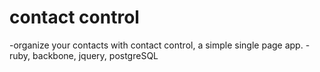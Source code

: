 contact control
===========
-organize your contacts with contact control, a simple single page app.
-ruby, backbone, jquery, postgreSQL
